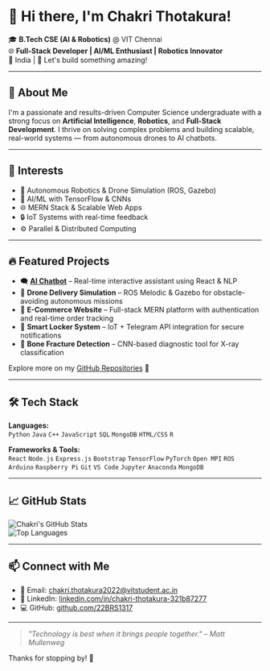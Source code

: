 # 👋 Hi there, I'm Chakri Thotakura!

🎓 **B.Tech CSE (AI & Robotics)** @ VIT Chennai  
🌐 **Full-Stack Developer | AI/ML Enthusiast | Robotics Innovator**  
📍 India | 💬 Let's build something amazing!

---

## 🚀 About Me

I'm a passionate and results-driven Computer Science undergraduate with a strong focus on **Artificial Intelligence**, **Robotics**, and **Full-Stack Development**. I thrive on solving complex problems and building scalable, real-world systems — from autonomous drones to AI chatbots.

---

## 🧠 Interests

- 🤖 Autonomous Robotics & Drone Simulation (ROS, Gazebo)
- 🧠 AI/ML with TensorFlow & CNNs
- 🌐 MERN Stack & Scalable Web Apps
- 🔒 IoT Systems with real-time feedback
- ⚙️ Parallel & Distributed Computing

---

## 🔥 Featured Projects

- 🗨️ [**AI Chatbot**](https://22brs1317.github.io/chatbot) – Real-time interactive assistant using React & NLP  
- 🚁 **Drone Delivery Simulation** – ROS Melodic & Gazebo for obstacle-avoiding autonomous missions  
- 🛒 **E-Commerce Website** – Full-stack MERN platform with authentication and real-time order tracking  
- 🔐 **Smart Locker System** – IoT + Telegram API integration for secure notifications  
- 🦴 **Bone Fracture Detection** – CNN-based diagnostic tool for X-ray classification  

Explore more on my [GitHub Repositories](https://github.com/22BRS1317?tab=repositories) 🚀

---

## 🛠️ Tech Stack

**Languages:**  
`Python` `Java` `C++` `JavaScript` `SQL` `MongoDB` `HTML/CSS` `R`

**Frameworks & Tools:**  
`React` `Node.js` `Express.js` `Bootstrap` `TensorFlow` `PyTorch` `Open MPI` `ROS`  
`Arduino` `Raspberry Pi` `Git` `VS Code` `Jupyter` `Anaconda` `MongoDB`

---

## 📈 GitHub Stats

![Chakri's GitHub Stats](https://github-readme-stats.vercel.app/api?username=22BRS1317&show_icons=true&theme=github_dark)  
![Top Languages](https://github-readme-stats.vercel.app/api/top-langs/?username=22BRS1317&layout=compact&theme=github_dark) 

---

## 📫 Connect with Me

- 📧 Email: [chakri.thotakura2022@vitstudent.ac.in](mailto:chakri.thotakura2022@vitstudent.ac.in)  
- 💼 LinkedIn: [linkedin.com/in/chakri-thotakura-321b87277](https://www.linkedin.com/in/chakri-thotakura-321b87277)  
- 💻 GitHub: [github.com/22BRS1317](https://github.com/22BRS1317)

---

> _"Technology is best when it brings people together." – Matt Mullenweg_

Thanks for stopping by! 🌟
